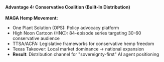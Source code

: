 #### **Advantage 4: Conservative Coalition (Built-In Distribution)**

**MAGA Hemp Movement:**

- One Plant Solution (OPS): Policy advocacy platform
- High Noon Cartoon (HNC): 84-episode series targeting 30-60 conservative audience
- TTSA/ACFA: Legislative frameworks for conservative hemp freedom
- Texas Takeover: Local market dominance → national expansion
- **Result**: Distribution channel for "sovereignty-first" AI agent positioning
